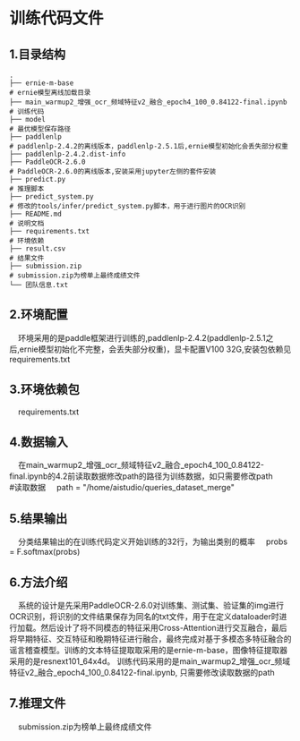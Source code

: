# 训练代码文件   
## 1.目录结构 
```
.
├── ernie-m-base                                                                     # ernie模型离线加载目录  
├── main_warmup2_增强_ocr_频域特征v2_融合_epoch4_100_0.84122-final.ipynb              # 训练代码  
├── model                                                                            # 最优模型保存路径  
├── paddlenlp                                                                        # paddlenlp-2.4.2的离线版本，paddlenlp-2.5.1后,ernie模型初始化会丢失部分权重  
├── paddlenlp-2.4.2.dist-info
├── PaddleOCR-2.6.0                                                                  # PaddleOCR-2.6.0的离线版本,安装采用jupyter左侧的套件安装  
├── predict.py                                                                       # 推理脚本       
├── predict_system.py                                                                # 修改的tools/infer/predict_system.py脚本，用于进行图片的OCR识别   
├── README.md                                                                        # 说明文档  
├── requirements.txt                                                                 # 环境依赖  
├── result.csv                                                                       # 结果文件  
├── submission.zip                                                                   # submission.zip为榜单上最终成绩文件
└── 团队信息.txt
```
## 2.环境配置 
&nbsp;&nbsp;&nbsp;&nbsp;环境采用的是paddle框架进行训练的,paddlenlp-2.4.2(paddlenlp-2.5.1之后,ernie模型初始化不完整，会丢失部分权重)，显卡配置V100 32G,安装包依赖见requirements.txt
## 3.环境依赖包  
&nbsp;&nbsp;&nbsp;&nbsp;requirements.txt
## 4.数据输入  
&nbsp;&nbsp;&nbsp;&nbsp;在main_warmup2_增强_ocr_频域特征v2_融合_epoch4_100_0.84122-final.ipynb的4.2前读取数据修改path的路径为训练数据，如只需要修改path  
#读取数据
&nbsp;&nbsp;&nbsp;&nbsp;path = "/home/aistudio/queries_dataset_merge"
## 5.结果输出  
&nbsp;&nbsp;&nbsp;&nbsp;分类结果输出的在训练代码定义开始训练的32行，为输出类别的概率
&nbsp;&nbsp;&nbsp;&nbsp;probs = F.softmax(probs)
## 6.方法介绍  
&nbsp;&nbsp;&nbsp;&nbsp;系统的设计是先采用PaddleOCR-2.6.0对训练集、测试集、验证集的img进行OCR识别，将识别的文件结果保存为同名的txt文件，用于在定义dataloader时进行加载。然后设计了将不同模态的特征采用Cross-Attention进行交互融合，最后将早期特征、交互特征和晚期特征进行融合，最终完成对基于多模态多特征融合的谣言稽查模型。训练的文本特征提取取采用的是ernie-m-base，图像特征提取器采用的是resnext101_64x4d。
训练代码采用的是main_warmup2_增强_ocr_频域特征v2_融合_epoch4_100_0.84122-final.ipynb, 只需要修改读取数据的path
## 7.推理文件  
&nbsp;&nbsp;&nbsp;&nbsp;submission.zip为榜单上最终成绩文件
